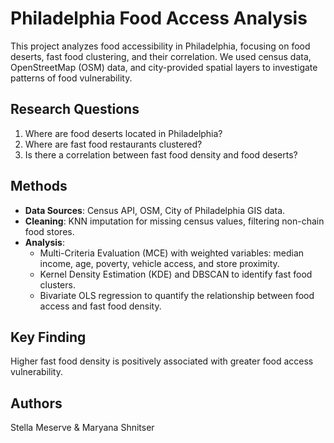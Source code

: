 # Philadelphia Food Access Analysis

This project analyzes food accessibility in Philadelphia, focusing on food deserts, fast food clustering, and their correlation. We used census data, OpenStreetMap (OSM) data, and city-provided spatial layers to investigate patterns of food vulnerability.

## Research Questions

1. Where are food deserts located in Philadelphia?  
2. Where are fast food restaurants clustered?  
3. Is there a correlation between fast food density and food deserts?

## Methods

- **Data Sources**: Census API, OSM, City of Philadelphia GIS data.  
- **Cleaning**: KNN imputation for missing census values, filtering non-chain food stores.  
- **Analysis**:
  - Multi-Criteria Evaluation (MCE) with weighted variables: median income, age, poverty, vehicle access, and store proximity.
  - Kernel Density Estimation (KDE) and DBSCAN to identify fast food clusters.
  - Bivariate OLS regression to quantify the relationship between food access and fast food density.

## Key Finding

Higher fast food density is positively associated with greater food access vulnerability.

## Authors
Stella Meserve & Maryana Shnitser
